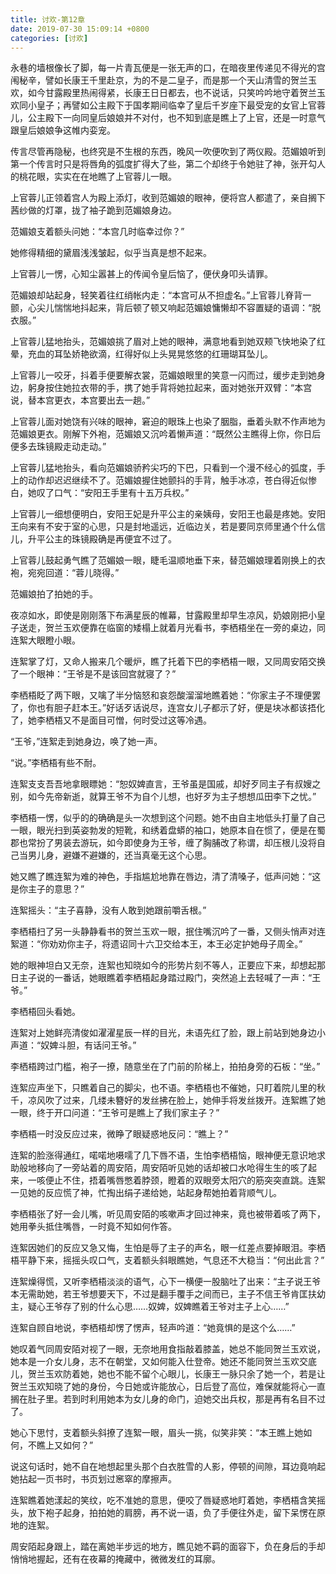 ```yaml
---
title: 讨欢-第12章
date: 2019-07-30 15:09:14 +0800
categories: [讨欢]
---
```


永巷的墙根像长了脚，每一片青瓦便是一张无声的口，在暗夜里传递见不得光的宫闱秘辛，譬如长康王千里赴京，为的不是二皇子，而是那一个天山清雪的贺兰玉欢，如今甘露殿里热闹得紧，长康王日日都去，也不说话，只笑吟吟地守着贺兰玉欢同小皇子；再譬如公主殿下于国孝期间临幸了皇后千岁座下最受宠的女官上官蓉儿，公主殿下一向同皇后娘娘并不对付，也不知到底是瞧上了上官，还是一时意气跟皇后娘娘争这帷内娈宠。

传言尽管再隐秘，也终究是不生根的东西，晚风一吹便吹到了两仪殿。范媚娘听到第一个传言时只是将唇角的弧度扩得大了些，第二个却终于令她驻了神，张开勾人的桃花眼，实实在在地瞧了上官蓉儿一眼。

上官蓉儿正领着宫人为殿上添灯，收到范媚娘的眼神，便将宫人都遣了，亲自搁下茜纱做的灯罩，拢了袖子跪到范媚娘身边。

范媚娘支着额头问她：“本宫几时临幸过你？”

她修得精细的黛眉浅浅皱起，似乎当真是想不起来。

上官蓉儿一愣，心知尘嚣甚上的传闻令皇后恼了，便伏身叩头请罪。

范媚娘却站起身，轻笑着往红绡帐内走：“本宫可从不担虚名。”上官蓉儿脊背一颤，心尖儿惴惴地抖起来，背后顿了顿又响起范媚娘慵懒却不容置疑的语调：“脱衣服。”

上官蓉儿猛地抬头，范媚娘挑了眉对上她的眼神，满意地看到她双颊飞快地染了红晕，充血的耳坠娇艳欲滴，红得好似上头晃晃悠悠的红珊瑚耳坠儿。

上官蓉儿一咬牙，抖着手便要解衣裳，范媚娘眼里的笑意一闪而过，缓步走到她身边，躬身按住她拉衣带的手，携了她手背将她拉起来，面对她张开双臂：“本宫说，替本宫更衣，本宫要出去一趟。”

上官蓉儿面对她饶有兴味的眼神，窘迫的眼珠上也染了胭脂，垂着头默不作声地为范媚娘更衣。刚解下外袍，范媚娘又沉吟着懒声道：“既然公主瞧得上你，你日后便多去珠镜殿走动走动。”

上官蓉儿猛地抬头，看向范媚娘骄矜尖巧的下巴，只看到一个漫不经心的弧度，手上的动作却迟迟继续不了。范媚娘握住她颤抖的手背，触手冰凉，苍白得近似惨白，她叹了口气：“安阳王手里有十五万兵权。”

上官蓉儿一细想便明白，安阳王妃是升平公主的亲姨母，安阳王也最是疼她。安阳王向来有不安于室的心思，只是封地遥远，近临边关，若是要同京师里通个什么信儿，升平公主的珠镜殿确是再便宜不过了。

上官蓉儿鼓起勇气瞧了范媚娘一眼，睫毛温顺地垂下来，替范媚娘理着刚换上的衣袍，宛宛回道：“蓉儿晓得。”

范媚娘拍了拍她的手。

夜凉如水，即使是刚刚落下布满星辰的帷幕，甘露殿里却早生凉风，奶娘刚把小皇子送走，贺兰玉欢便靠在临窗的矮榻上就着月光看书，李栖梧坐在一旁的桌边，同连絮大眼瞪小眼。

连絮掌了灯，又命人搬来几个暖炉，瞧了托着下巴的李栖梧一眼，又同周安陌交换了一个眼神：“王爷是不是该回宫就寝了？”

李栖梧眨了两下眼，又噙了半分恼怒和哀怨酸溜溜地瞧着她：“你家主子不理便罢了，你也有胆子赶本王。”好话歹话说尽，连宫女儿子都示了好，便是块冰都该捂化了，她李栖梧又不是面目可憎，何时受过这等冷遇。

“王爷，”连絮走到她身边，唤了她一声。

“说。”李栖梧有些不耐。

连絮支支吾吾地拿眼瞟她：“恕奴婢直言，王爷虽是国戚，却好歹同主子有叔嫂之别，如今先帝新逝，就算王爷不为自个儿想，也好歹为主子想想瓜田李下之忧。”

李栖梧一愣，似乎的的确确是头一次想到这个问题。她不由自主地低头打量了自己一眼，眼光扫到英姿勃发的短靴，和绣着盘蟒的袖口，她原本自在惯了，便是在蜀郡也常扮了男装去游玩，如今即使身为王爷，缠了胸脯改了称谓，却压根儿没将自己当男儿身，避嫌不避嫌的，还当真毫无这个心思。

她又瞧了瞧连絮为难的神色，手指尴尬地靠在唇边，清了清嗓子，低声问她：“这是你主子的意思？”

连絮摇头：“主子喜静，没有人敢到她跟前嚼舌根。”

李栖梧扫了另一头静静看书的贺兰玉欢一眼，抿住嘴沉吟了一番，又侧头悄声对连絮道：“你劝劝你主子，将遗诏同十六卫交给本王，本王必定护她母子周全。”

她的眼神坦白又无奈，连絮也知晓如今的形势片刻不等人，正要应下来，却想起那日主子说的一番话，她眼瞧着李栖梧起身踏过殿门，突然追上去轻喊了一声：“王爷。”

李栖梧回头看她。

连絮对上她鲜亮清俊如濯濯星辰一样的目光，未语先红了脸，跟上前站到她身边小声道：“奴婢斗胆，有话问王爷。”

李栖梧跨过门槛，袍子一撩，随意坐在了门前的阶梯上，拍拍身旁的石板：“坐。”

连絮应声坐下，只瞧着自己的脚尖，也不语。李栖梧也不催她，只盯着院儿里的秋千，凉风吹了过来，几缕未簪好的发丝拂在脸上，她伸手将发丝拨开。连絮瞧了她一眼，终于开口问道：“王爷可是瞧上了我们家主子？”

李栖梧一时没反应过来，微睁了眼疑惑地反问：“瞧上？”

连絮的脸涨得通红，喏喏地嗫嚅了几下唇不语，生怕李栖梧恼，眼神便无意识地求助般地移向了一旁站着的周安陌，周安陌听见她的话却被口水呛得生生的咳了起来，一咳便止不住，捂着嘴唇憋着脖颈，瞪着的双眼旁太阳穴的筋突突直跳。连絮一见她的反应慌了神，忙掏出绢子递给她，站起身帮她拍着背顺气儿。

李栖梧张了好一会儿嘴，听见周安陌的咳嗽声才回过神来，竟也被带着咳了两下，她用拳头抵住嘴唇，一时竟不知如何作答。

连絮因她们的反应又急又悔，生怕是辱了主子的声名，眼一红差点要掉眼泪。李栖梧平静下来，摇摇头叹口气，支着额头斜眼瞧她，气息还不大稳当：“何出此言？”

连絮燥得慌，又听李栖梧淡淡的语气，心下一横便一股脑吐了出来：“主子说王爷本无需助她，若王爷想要天下，不过是翻手覆手之间而已，主子不信王爷肯匡扶幼主，疑心王爷存了别的什么心思……奴婢，奴婢瞧着王爷对主子上心……”

连絮自顾自地说，李栖梧却愣了愣声，轻声吟道：“她竟惧的是这个么……”

她叹着气同周安陌对视了一眼，无奈地用食指敲着膝盖，她总不能同贺兰玉欢说，她本是一介女儿身，志不在朝堂，又如何能入仕登帝。她还不能同贺兰玉欢交底儿，贺兰玉欢防着她，她也不能不留个心眼儿，长康王一脉只余了她一个，若是让贺兰玉欢知晓了她的身份，今日她或许能放心，日后登了高位，难保就能将心一直搁在肚子里。若到时利用她本为女儿身的命门，迫她交出兵权，那是再有名目不过了。

她心下思忖，支着额头斜撩了连絮一眼，眉头一挑，似笑非笑：“本王瞧上她如何，不瞧上又如何？”

说这句话时，她不自在地想起里头那个白衣胜雪的人影，停顿的间隙，耳边竟响起她拈起一页书时，书页划过窸窣的摩擦声。

连絮瞧着她漾起的笑纹，吃不准她的意思，便咬了唇疑惑地盯着她，李栖梧含笑摇头，放下袍子起身，拍拍她的肩膀，再不说一语，负了手便往外走，留下呆愣在原地的连絮。

周安陌起身跟上，踏在离她半步远的地方，瞧见她不羁的面容下，负在身后的手却悄悄地握起，还有在夜幕的掩藏中，微微发红的耳廓。

